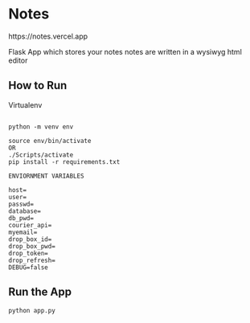 <h1>Notes</h1>
https://notes.vercel.app

Flask App which stores your notes
notes are written in a wysiwyg html editor


## How to Run
Virtualenv
```

python -m venv env

source env/bin/activate 
OR 
./Scripts/activate
pip install -r requirements.txt
```


`ENVIORNMENT VARIABLES`
```
host=
user=
passwd=
database=
db_pwd=
courier_api=
myemail=
drop_box_id=
drop_box_pwd=
drop_token=
drop_refresh=
DEBUG=false

```

## Run the App
`python app.py`